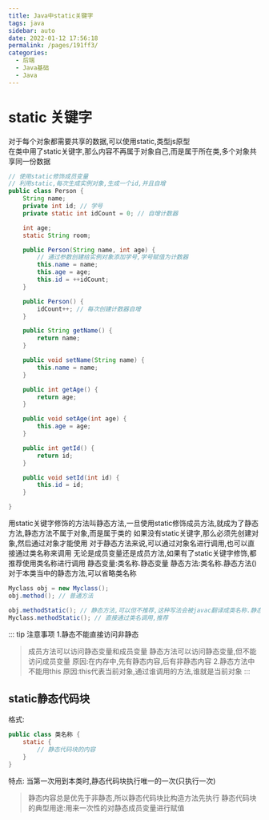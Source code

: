 ```yaml
---
title: Java中static关键字
tags: java
sidebar: auto
date: 2022-01-12 17:56:18
permalink: /pages/191ff3/
categories: 
  - 后端
  - Java基础
  - Java
---
```

# static 关键字

对于每个对象都需要共享的数据,可以使用static,类型js原型   
在类中用了static关键字,那么内容不再属于对象自己,而是属于所在类,多个对象共享同一份数据


```java
// 使用static修饰成员变量
// 利用static,每次生成实例对象,生成一个id,并且自增
public class Person {
    String name;
    private int id; // 学号
    private static int idCount = 0; // 自增计数器

    int age;
    static String room;

    public Person(String name, int age) {
        // 通过参数创建给实例对象添加学号,学号赋值为计数器
        this.name = name;
        this.age = age;
        this.id = ++idCount;
    }

    public Person() {
        idCount++; // 每次创建计数器自增
    }

    public String getName() {
        return name;
    }

    public void setName(String name) {
        this.name = name;
    }

    public int getAge() {
        return age;
    }

    public void setAge(int age) {
        this.age = age;
    }

    public int getId() {
        return id;
    }

    public void setId(int id) {
        this.id = id;
    }

}


```

用static关键字修饰的方法叫静态方法,一旦使用static修饰成员方法,就成为了静态方法,静态方法不属于对象,而是属于类的
如果没有static关键字,那么必须先创建对象,然后通过对象才能使用
对于静态方法来说,可以通过对象名进行调用,也可以直接通过类名称来调用
无论是成员变量还是成员方法,如果有了static关键字修饰,都推荐使用类名称进行调用
静态变量:类名称.静态变量
静态方法:类名称.静态方法()
对于本类当中的静态方法,可以省略类名称
```java
Myclass obj = new Myclass();
obj.method(); // 普通方法

obj.methodStatic(); // 静态方法,可以但不推荐,这种写法会被javac翻译成类名称.静态方法()
Myclass.methodStatic(); // 直接通过类名调用,推荐


```
::: tip 注意事项
1.静态不能直接访问非静态
>成员方法可以访问静态变量和成员变量
>静态方法可以访问静态变量,但不能访问成员变量
原因:在内存中,先有静态内容,后有非静态内容
2.静态方法中不能用this
原因:this代表当前对象,通过谁调用的方法,谁就是当前对象
:::

## static静态代码块
格式:
```java
public class 类名称 {
    static {
        // 静态代码块的内容
    }
}
```
特点: 当第一次用到本类时,静态代码块执行唯一的一次(只执行一次)
> 静态内容总是优先于非静态,所以静态代码块比构造方法先执行
静态代码块的典型用途:用来一次性的对静态成员变量进行赋值